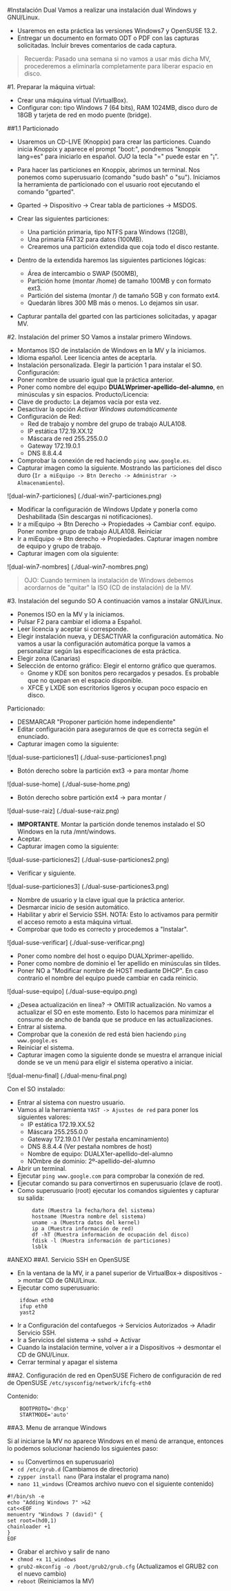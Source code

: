 
#Instalación Dual
Vamos a realizar una instalación dual Windows y GNU/Linux.

* Usaremos en esta práctica las versiones Windows7 y OpenSUSE 13.2.
* Entregar un documento en formato ODT o PDF con las capturas solicitadas. Incluir breves comentarios de cada captura.

> Recuerda: Pasado una semana si no vamos a usar más dicha MV, procederemos a eliminarla completamente para liberar espacio en disco.

#1. Preparar la máquina virtual:

* Crear una máquina virtual (VirtualBox).
* Configurar con: tipo Windows 7 (64 bits), RAM 1024MB, disco duro de 18GB y tarjeta de red en modo puente (bridge).

##1.1 Particionado

* Usaremos un CD-LIVE (Knoppix) para crear las particiones. Cuando inicia Knoppix 
y aparece el prompt "boot:", pondremos "knoppix lang=es" para iniciarlo en español. 
*OJO* la tecla "=" puede estar en "¡".
* Para hacer las particiones en Knoppix, abrimos un terminal. Nos ponemos como superusuario (comando "sudo bash" o "su"). Iniciamos la herramienta de particionado con el usuario root ejecutando el comando "gparted".
* Gparted -> Dispositivo -> Crear tabla de particiones -> MSDOS.
* Crear las siguientes particiones:
    * Una partición primaria, tipo NTFS para Windows (12GB),
    * Una primaria FAT32 para datos (100MB).
    * Crearemos una partición extendida que coja todo el disco restante.

* Dentro de la extendida haremos las siguientes particiones lógicas:
    * Área de intercambio o SWAP (500MB),
    * Partición home (montar /home) de tamaño 100MB y con formato ext3.
    * Partición del sistema (montar /) de tamaño 5GB y con formato ext4.
    * Quedarán libres 300 MB más o menos. Lo dejamos sin usar.

* Capturar pantalla del gparted con las particiones solicitadas, y apagar MV.

#2. Instalación del primer SO
Vamos a instalar primero Windows.
* Montamos ISO de instalación de Windows en la MV y la iniciamos.
* Idioma español. Leer licencia antes de aceptarla.
* Instalación personalizada. Elegir la partición 1 para instalar el SO.
Configuración:
* Poner nombre de usuario igual que la práctica anterior.
* Poner como nombre del equipo **DUALWprimer-apellido-del-alumno**, en minúsculas y sin espacios.
Producto/Licencia:
* Clave de producto: La dejamos vacía por esta vez.
* Desactivar la opción *Activar Windows automáticamente*
* Configuración de Red:
    * Red de trabajo y nombre del grupo de trabajo AULA108.
    * IP estática 172.19.XX.12
    * Máscara de red 255.255.0.0
    * Gateway 172.19.0.1
    * DNS 8.8.4.4
* Comprobar la conexión de red haciendo `ping www.google.es`.
* Capturar imagen como la siguiente. Mostrando las particiones del disco duro 
(`Ir a miEquipo -> Btn Derecho -> Administrar -> Almacenamiento`). 

![dual-win7-particiones] (./dual-win7-particiones.png)

* Modificar la configuración de Windows Update y ponerla como Deshabilitada (Sin descargas ni notificaciones).
* Ir a miEquipo -> Btn Derecho -> Propiedades -> Cambiar conf. equipo. Poner nombre grupo de trabajo AULA108. Reiniciar
* Ir a miEquipo -> Btn derecho -> Propiedades. Capturar imagen nombre de equipo y grupo de trabajo.
* Capturar imagen com ola siguiente:

![dual-win7-nombres] (./dual-win7-nombres.png)

> OJO: Cuando terminen la instalación de Windows debemos acordarnos de "quitar" la ISO (CD de instalación) de la MV.

#3. Instalación del segundo SO
A continuación vamos a instalar GNU/Linux.
* Ponemos ISO en la MV y la iniciamos.
* Pulsar F2 para cambiar el idioma a Español.
* Leer licencia y aceptar si corresponde.
* Elegir instalación nueva, y DESACTIVAR la configuración automática. No vamos a usar la configuración automática porque la vamos a personalizar según las especificaciones de esta práctica.
* Elegir zona (Canarias)
* Selección de entorno gráfico: Elegir el entorno gráfico que queramos.
    * Gnome y KDE son bonitos pero recargados y pesados. Es probable que no quepan en el espacio disponible.
    * XFCE y LXDE son escritorios ligeros y ocupan poco espacio en disco. 

Particionado:
* DESMARCAR "Proponer partición home independiente"
* Editar configuración para asegurarnos de que es correcta según el enunciado.
* Capturar imagen como la siguiente:

![dual-suse-particiones1] (./dual-suse-particiones1.png)

* Botón derecho sobre la partición ext3 -> para montar /home

![dual-suse-home] (./dual-suse-home.png)

* Botón derecho sobre partición ext4 -> para montar /

![dual-suse-raiz] (./dual-suse-raiz.png)

* **IMPORTANTE**. Montar la partición donde tenemos instalado el SO Windows en la ruta /mnt/windows.
* Aceptar.
* Capturar imagen como la siguiente:

![dual-suse-particiones2] (./dual-suse-particiones2.png)

* Verificar y siguiente.

![dual-suse-particiones3] (./dual-suse-particiones3.png)

* Nombre de usuario y la clave igual que la práctica anterior.
* Desmarcar inicio de sesión automático.
* Habilitar y abrir el Servicio SSH. NOTA: Esto lo activamos para permitir el acceso remoto a esta máquina virtual.
* Comprobar que todo es correcto y procedemos a "Instalar".

![dual-suse-verificar] (./dual-suse-verificar.png)

* Poner como nombre del host o equipo DUALXprimer-apellido.
* Poner como nombre de dominio el 1er apellido en minúsculas sin tildes.
* Poner NO a "Modificar nombre de HOST mediante DHCP". En caso contrario el nombre del equipo puede cambiar en cada reinicio.

![dual-suse-equipo] (./dual-suse-equipo.png)

* ¿Desea actualización en línea? -> OMITIR actualización.
No vamos a actualizar el SO en este momento. Esto lo hacemos para minimizar el consumo 
de ancho de banda que se produce en las actualizaciones.
* Entrar al sistema.
* Comprobar que la conexión de red está bien haciendo `ping www.google.es`
* Reiniciar el sistema.
* Capturar imagen como la siguiente donde se muestra el arranque inicial 
donde se ve un menú para eligir el sistema operativo a iniciar.

![dual-menu-final] (./dual-menu-final.png)

Con el SO instalado:
* Entrar al sistema con nuestro usuario.
* Vamos al la herramienta `YAST -> Ajustes de red` para poner los siguientes valores:
    * IP estática 172.19.XX.52
    * Máscara 255.255.0.0
    * Gateway 172.19.0.1 (Ver pestaña encaminamiento)
    * DNS 8.8.4.4 (Ver pestaña nombres de host)
    * Nombre de equipo: DUALX1er-apellido-del-alumno
    * NOmbre de dominio: 2º-apellido-del-alumno
* Abrir un terminal.
* Ejecutar `ping www.google.com` para comprobar la conexión de red.
* Ejecutar comando su para convertirnos en superusuario (clave de root).
* Como superusuario (root) ejecutar los comandos siguientes y capturar su salida:
```
        date (Muestra la fecha/hora del sistema)
        hostname (Muestra nombre del sistema)
        uname -a (Muestra datos del kernel)
        ip a (Muestra información de red)
        df -hT (Muestra información de ocupación del disco)
        fdisk -l (Muestra información de particiones)
        lsblk
```

#ANEXO
##A1. Servicio SSH en OpenSUSE

* En la ventana de la MV, ir a panel superior de VirtualBox-> dispositivos -> montar CD de GNU/Linux.
* Ejecutar como superusuario:
```
    ifdown eth0
    ifup eth0
    yast2
```

* Ir a Configuración del contafuegos -> Servicios Autorizados -> Añadir Servicio SSH.
* Ir a Servicios del sistema -> sshd -> Activar
* Cuando la instalación termine, volver a ir a Dispositivos -> desmontar el CD de GNU/Linux.
* Cerrar terminal y apagar el sistema

##A2. Configuración de red en OpenSUSE
Fichero de configuración de red de OpenSUSE `/etc/sysconfig/network/ifcfg-eth0`

Contenido:
```
    BOOTPROTO='dhcp'
    STARTMODE='auto'
```

##A3. Menu de arranque Windows

Si al iniciarse la MV no aparece Windows en el menú de arranque, entonces 
lo podemos solucionar haciendo los siguientes paso:

* `su` (Convertirnos en superusuario)
* `cd /etc/grub.d` (Cambiamos de directorio)
* `zypper install nano` (Para instalar el programa nano)
* `nano 11_windows` (Creamos archivo nuevo con el siguiente contenido)

```
#!/bin/sh -e
echo "Adding Windows 7" >&2
cat<<EOF
menuentry "Windows 7 (david)" {
set root=(hd0,1)
chainloader +1
}
EOF
```
* Grabar el archivo y salir de nano
* `chmod +x 11_windows`
* `grub2-mkconfig -o /boot/grub2/grub.cfg` (Actualizamos el GRUB2 con el nuevo cambio)
* `reboot` (Reiniciamos la MV)


